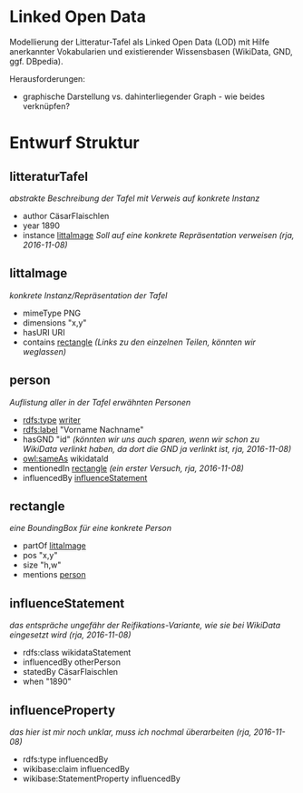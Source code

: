 # Linked Open Data

Modellierung der Litteratur-Tafel als Linked Open Data (LOD) mit Hilfe
anerkannter Vokabularien und existierender Wissensbasen (WikiData,
GND, ggf. DBpedia).

Herausforderungen:

- graphische Darstellung vs. dahinterliegender Graph - wie beides
  verknüpfen?

# Entwurf Struktur

## litteraturTafel

*abstrakte Beschreibung der Tafel mit Verweis auf konkrete Instanz*

- author CäsarFlaischlen
- year 1890
- instance [littaImage](#littaimage) *Soll auf eine konkrete
  Repräsentation verweisen (rja, 2016-11-08)*

## littaImage

*konkrete Instanz/Repräsentation der Tafel*

- mimeType PNG
- dimensions "x,y"
- hasURI URI
- contains [rectangle](#rectangle) *(Links zu den einzelnen Teilen,
  könnten wir weglassen)*

## person

*Auflistung aller in der Tafel erwähnten Personen*

- [rdfs:type](https://www.w3.org/TR/rdf-schema/#ch_type) [writer](https://www.wikidata.org/wiki/Q36180)
- [rdfs:label](https://www.w3.org/TR/rdf-schema/#ch_label) "Vorname Nachname"
- hasGND "id" *(könnten wir uns auch sparen, wenn wir schon zu WikiData
  verlinkt haben, da dort die GND ja verlinkt ist, rja, 2016-11-08)*
- [owl:sameAs](https://www.w3.org/TR/owl-ref/#sameAs-def) wikidataId
- mentionedIn [rectangle](#rectangle) *(ein erster Versuch, rja,
  2016-11-08)*
- influencedBy [influenceStatement](#influencestatement)

## rectangle

*eine BoundingBox für eine konkrete Person*

- partOf [littaImage](#littaimage)
- pos "x,y"
- size "h,w"
- mentions [person](#person)

## influenceStatement

*das entspräche ungefähr der Reifikations-Variante, wie sie bei
WikiData eingesetzt wird (rja, 2016-11-08)*

- rdfs:class wikidataStatement
- influencedBy otherPerson
- statedBy CäsarFlaischlen
- when "1890"

## influenceProperty

*das hier ist mir noch unklar, muss ich nochmal überarbeiten (rja, 2016-11-08)*

- rdfs:type influencedBy
- wikibase:claim influencedBy
- wikibase:StatementProperty influencedBy
